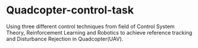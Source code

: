 # Quadcopter-control-task
Using three different control techniques from field of Control System Theory, Reinforcement Learning and Robotics to achieve reference tracking and Disturbance Rejection in Quadcopter(UAV).
